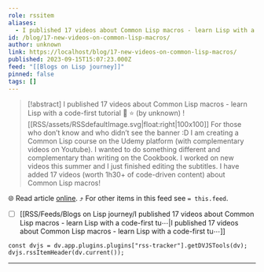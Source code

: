 ```yaml
---
role: rssitem
aliases:
  - I published 17 videos about Common Lisp macros - learn Lisp with a code-first tutorial 🎥 ⭐
id: /blog/17-new-videos-on-common-lisp-macros/
author: unknown
link: https://localhost/blog/17-new-videos-on-common-lisp-macros/
published: 2023-09-15T15:07:23.000Z
feed: "[[Blogs on Lisp journey]]"
pinned: false
tags: []
---
```


> [!abstract] I published 17 videos about Common Lisp macros - learn Lisp with a code-first tutorial 🎥 ⭐ (by unknown)
> ![[RSS/assets/RSSdefaultImage.svg|float:right|100x100]] For those who don’t know and who didn’t see the banner :D I am creating a Common Lisp course on the Udemy platform (with complementary videos on Youtube). I wanted to do something different and complementary than writing on the Cookbook. I worked on new videos this summer and I just finished editing the subtitles. I have added 17 videos (worth 1h30+ of code-driven content) about Common Lisp macros!

🌐 Read article [online](https://localhost/blog/17-new-videos-on-common-lisp-macros/). ⤴ For other items in this feed see `= this.feed`.

- [ ] [[RSS/Feeds/Blogs on Lisp journey/I published 17 videos about Common Lisp macros - learn Lisp with a code-first tu⋯|I published 17 videos about Common Lisp macros - learn Lisp with a code-first tu⋯]]

~~~dataviewjs
const dvjs = dv.app.plugins.plugins["rss-tracker"].getDVJSTools(dv);
dvjs.rssItemHeader(dv.current());
~~~

- - -

